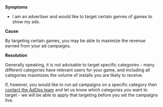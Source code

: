 
        

**Symptoms** 

*   I am an advertiser and would like to target certain genres of games to show my ads.

**Cause** 

By targeting certain games, you may be able to maximize the revenue earned from your ad campaigns.

**Resolution** 

Generally speaking, it is not advisable to target specific categories - many different categories have relevant users for your game, and including all categories maximizes the volume of installs you are likely to receive.

If, however, you would like to run ad campaigns on a specific category then [contact the AdOps team](https://unityads.unity3d.com/help/help/contact) and let us know which categories you want to target - we will be able to apply that targeting before you set the campaigns live.

      